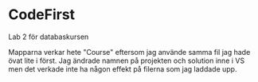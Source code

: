 # CodeFirst
Lab 2 för databaskursen


Mapparna verkar hete "Course" eftersom jag använde samma fil jag hade övat lite i först. Jag ändrade namnen på projekten och solution inne i VS men det 
verkade inte ha någon effekt på filerna som jag laddade upp.
